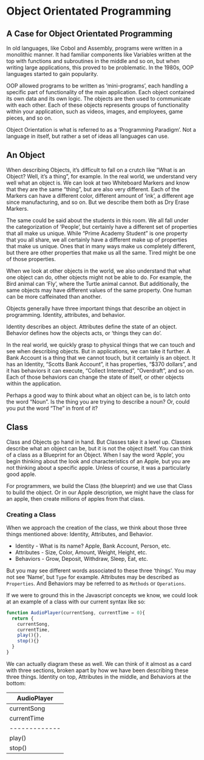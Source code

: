 # Object Orientated Programming

## A Case for Object Orientated Programming
In old languages, like Cobol and Assembly, programs were written in a monolithic manner. It had familiar components like Variables written at the top with functions and subroutines in the middle and so on, but when writing large applications, this proved to be problematic. In the 1980s, OOP languages started to gain popularity. 

OOP allowed programs to be written as ‘mini-programs’, each handling a specific part of functionality of the main application. Each object contained its own data and its own logic. The objects are then used to communicate with each other. Each of these objects represents groups of functionality within your application, such as videos, images, and employees, game pieces, and so on. 

Object Orientation is what is referred to as a ‘Programming Paradigm’. Not a language in itself, but rather a set of ideas all languages can use. 

## An Object
When describing Objects, it’s difficult to fall on a crutch like “What is an Object? Well, it’s a thing”, for example. In the real world, we understand very well what an object is. We can look at two Whiteboard Markers and know that they are the same “thing”, but are also very different. Each of the Markers can have a different color, different amount of ‘ink’, a different age since manufacturing, and so on. But we describe them both as Dry Erase Markers. 

The same could be said about the students in this room. We all fall under the categorization of ‘People’, but certainly have a different set of properties that all make us unique. While “Prime Academy Student” is one property that you all share, we all certainly have a different make up of properties that make us unique. Ones that in many ways make us completely different, but there are other properties that make us all the same. Tired might be one of those properties. 

When we look at other objects in the world, we also understand that what one object can do, other objects might not be able to do. For example, the Bird animal can ‘Fly’, where the Turtle animal cannot. But additionally, the same objects may have different values of the same property. One human can be more caffeinated than another. 

Objects generally have three important things that describe an object in programming. Identity, attributes, and behavior. 

Identity describes an object.
Attributes define the state of an object. 
Behavior defines how the objects acts, or ‘things they can do’.

In the real world, we quickly grasp to physical things that we can touch and see when describing objects. But in applications, we can take it further. A Bank Account is a thing that we cannot touch, but it certainly is an object. It has an Identity, “Scotts Bank Account”, it has properties, “$370 dollars”, and it has behaviors it can execute, “Collect Interested”, “Overdraft”, and so on. Each of those behaviors can change the state of itself, or other objects within the application.

Perhaps a good way to think about what an object can be, is to latch onto the word “Noun”. Is the thing you are trying to describe a noun? Or, could you put the word “The” in front of it? 

## Class
Class and Objects go hand in hand. But Classes take it a level up. Classes describe what an object can be, but it is not the object itself. You can think of a class as a Blueprint for an Object. When I say the word ‘Apple’, you begin thinking about the look and characteristics of an Apple, but you are not thinking about a specific apple. Unless of course, it was a particularly good apple. 

For programmers, we build the Class (the blueprint) and we use that Class to build the object. Or in our Apple description, we might have the class for an apple, then create millions of apples from that class. 

### Creating a Class
When we approach the creation of the class, we think about those three things mentioned above: Identity, Attributes, and Behavior. 

* Identity - What is its name? Apple, Bank Account, Person, etc. 
* Attributes - Size, Color, Amount, Weight, Height, etc. 
* Behaviors - Grow, Deposit, Withdraw, Sleep, Eat, etc. 

But you may see different words associated to these three ‘things’. You may not see ‘Name’, but `Type` for example. Attributes may be described as `Properties`. And Behaviors may be referred to as `Methods` or `Operations`. 

If we were to ground this in the Javascript concepts we know, we could look at an example of a class with our current syntax like so:

```javascript
function AudioPlayer(currentSong, currentTime = 0){
  return {
    currentSong,
    currentTime,
    play(){},
    stop(){}
  }
}
```

We can actually diagram these as well. We can think of it almost as a card with three sections, broken apart by how we have been describing these three things. Identity on top, Attributes in the middle, and Behaviors at the bottom:

| AudioPlayer        | 
| ------------- |
| currentSong   
  currentTime| 
| ------------- |
| play()   | 
| stop()      | 

